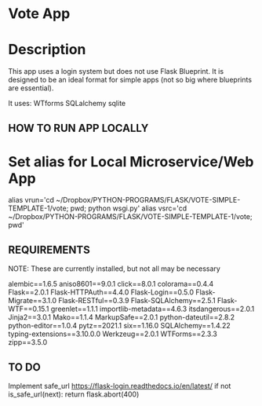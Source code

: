 # Vote App

# Description
This app uses a login system but does not use Flask Blueprint.
It is designed to be an ideal format for simple apps (not so big where
blueprints are essential).

It uses:
WTforms
SQLalchemy
sqlite

## HOW TO RUN APP LOCALLY

# Set alias for Local Microservice/Web App
alias vrun='cd  ~/Dropbox/PYTHON-PROGRAMS/FLASK/VOTE-SIMPLE-TEMPLATE-1/vote; pwd; python wsgi.py'
alias vsrc='cd ~/Dropbox/PYTHON-PROGRAMS/FLASK/VOTE-SIMPLE-TEMPLATE-1/vote; pwd'


## REQUIREMENTS

NOTE:  These are currently installed, but not all may be necessary

alembic==1.6.5
aniso8601==9.0.1
click==8.0.1
colorama==0.4.4
Flask==2.0.1
Flask-HTTPAuth==4.4.0
Flask-Login==0.5.0
Flask-Migrate==3.1.0
Flask-RESTful==0.3.9
Flask-SQLAlchemy==2.5.1
Flask-WTF==0.15.1
greenlet==1.1.1
importlib-metadata==4.6.3
itsdangerous==2.0.1
Jinja2==3.0.1
Mako==1.1.4
MarkupSafe==2.0.1
python-dateutil==2.8.2
python-editor==1.0.4
pytz==2021.1
six==1.16.0
SQLAlchemy==1.4.22
typing-extensions==3.10.0.0
Werkzeug==2.0.1
WTForms==2.3.3
zipp==3.5.0

## TO DO
Implement safe_url
https://flask-login.readthedocs.io/en/latest/
if not is_safe_url(next):
            return flask.abort(400)
